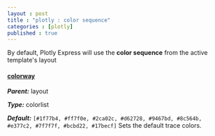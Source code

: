 ```yaml
---
layout : post
title : "plotly : color sequence"
categories : [plotly]
published : true
---
```


By default, Plotly Express will use the **color sequence** from the active template's layout

#### [colorway][1]
***Parent:*** layout

***Type:*** colorlist

***Default:*** `[#1f77b4, #ff7f0e, #2ca02c, #d62728, #9467bd, #8c564b, #e377c2, #7f7f7f, #bcbd22, #17becf]`
Sets the default trace colors.

[1]: https://plotly.com/r/reference/#layout-colorway "colorway"
